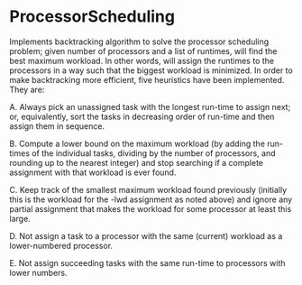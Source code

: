 # ProcessorScheduling
Implements backtracking algorithm to solve the processor scheduling problem; given number of processors and a list of runtimes, will find the best maximum workload. In other words, will assign the runtimes to the processors in a way such that the biggest workload is minimized. In order to make backtracking more efficient, five heuristics have been implemented. They are: 

  A. Always pick an unassigned task with the longest run-time to assign next; or, equivalently, sort the tasks in decreasing order of run-time and then assign them in sequence.
  
  B. Compute a lower bound on the maximum workload (by adding the run-times of the individual tasks, dividing by the number of processors, and rounding up to the nearest integer) and stop searching if a complete assignment with that workload is ever found.

  C. Keep track of the smallest maximum workload found previously (initially this is the workload for the -lwd assignment as noted above) and ignore any partial assignment that makes the workload for some processor at least this large.

  D. Not assign a task to a processor with the same (current) workload as a lower-numbered processor.

  E. Not assign succeeding tasks with the same run-time to processors with lower numbers.

